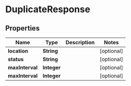 

# DuplicateResponse


## Properties

| Name | Type | Description | Notes |
|------------ | ------------- | ------------- | -------------|
|**location** | **String** |  |  [optional] |
|**status** | **String** |  |  [optional] |
|**maxInterval** | **Integer** |  |  [optional] |
|**maxInterval** | **Integer** |  |  [optional] |



